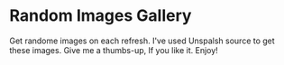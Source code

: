 # Random Images Gallery
 Get randome images on each refresh. I've used Unspalsh source to get these images. Give me a thumbs-up, If you like it. Enjoy!

